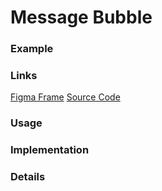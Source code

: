 # Message Bubble 
### Example

### Links
[Figma Frame]()
[Source Code]()

### Usage

### Implementation

### Details